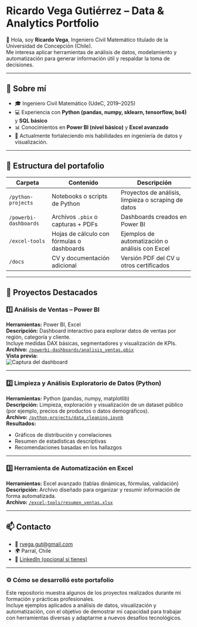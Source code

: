 # Ricardo Vega Gutiérrez – Data & Analytics Portfolio

👋 Hola, soy **Ricardo Vega**, Ingeniero Civil Matemático titulado de la Universidad de Concepción (Chile).  
Me interesa aplicar herramientas de análisis de datos, modelamiento y automatización para generar información útil y respaldar la toma de decisiones.

---

## 🧠 Sobre mí
- 🎓 Ingeniero Civil Matemático (UdeC, 2019–2025)
- 💻 Experiencia con **Python (pandas, numpy, sklearn, tensorflow, bs4)** y **SQL básico**
- 📊 Conocimientos en **Power BI (nivel básico)** y **Excel avanzado**
- 🌱 Actualmente fortaleciendo mis habilidades en ingeniería de datos y visualización.

---

## 📁 Estructura del portafolio

| Carpeta | Contenido | Descripción |
|----------|------------|-------------|
| `/python-projects` | Notebooks o scripts de Python | Proyectos de análisis, limpieza o scraping de datos |
| `/powerbi-dashboards` | Archivos `.pbix` o capturas + PDFs | Dashboards creados en Power BI |
| `/excel-tools` | Hojas de cálculo con fórmulas o dashboards | Ejemplos de automatización o análisis con Excel |
| `/docs` | CV y documentación adicional | Versión PDF del CV u otros certificados |

---

## 🚀 Proyectos Destacados

### 1️⃣ **Análisis de Ventas – Power BI**
**Herramientas:** Power BI, Excel  
**Descripción:** Dashboard interactivo para explorar datos de ventas por región, categoría y cliente.  
Incluye medidas DAX básicas, segmentadores y visualización de KPIs.  
**Archivo:** [`/powerbi-dashboards/analisis_ventas.pbix`](powerbi-dashboards/analisis_ventas.pbix)  
**Vista previa:**  
![Captura del dashboard](powerbi-dashboards/captura_ventas.png)

---

### 2️⃣ **Limpieza y Análisis Exploratorio de Datos (Python)**
**Herramientas:** Python (pandas, numpy, matplotlib)  
**Descripción:** Limpieza, exploración y visualización de un dataset público (por ejemplo, precios de productos o datos demográficos).  
**Archivo:** [`/python-projects/data_cleaning.ipynb`](python-projects/data_cleaning.ipynb)  
**Resultados:**  
- Gráficos de distribución y correlaciones  
- Resumen de estadísticas descriptivas  
- Recomendaciones basadas en los hallazgos  

---

### 3️⃣ **Herramienta de Automatización en Excel**
**Herramientas:** Excel avanzado (tablas dinámicas, fórmulas, validación)  
**Descripción:** Archivo diseñado para organizar y resumir información de forma automatizada.  
**Archivo:** [`/excel-tools/resumen_ventas.xlsx`](excel-tools/resumen_ventas.xlsx)

---

## 📫 Contacto
- 📧 rvega.gut@gmail.com  
- 🌍 Parral, Chile  
- 💼 [LinkedIn (opcional si tienes)](https://www.linkedin.com/)  

---

### ⚙️ Cómo se desarrolló este portafolio
Este repositorio muestra algunos de los proyectos realizados durante mi formación y prácticas profesionales.  
Incluye ejemplos aplicados a análisis de datos, visualización y automatización, con el objetivo de demostrar mi capacidad para trabajar con herramientas diversas y adaptarme a nuevos desafíos tecnológicos.
